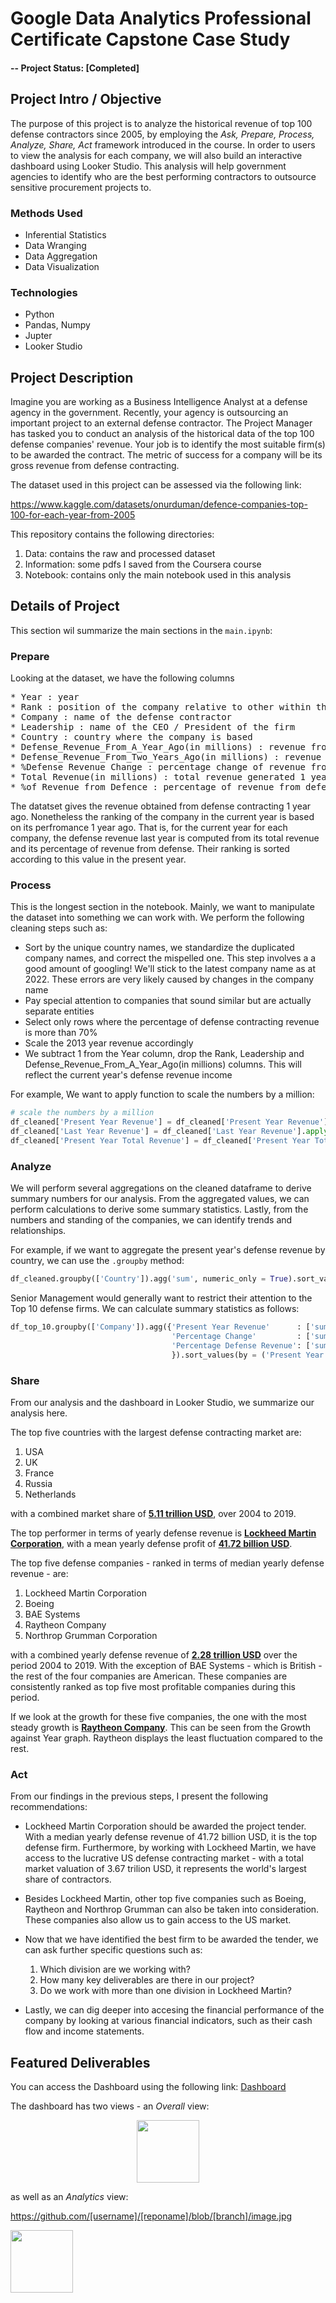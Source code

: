 # Google Data Analytics Professional Certificate Capstone Case Study

#### -- Project Status: [Completed]

## Project Intro / Objective

The purpose of this project is to analyze the historical revenue of top 100 defense contractors since 2005, by employing the _Ask, Prepare, Process, Analyze, Share, Act_ framework introduced in the course. In order to users to view the analysis for each company, we will also build an interactive dashboard using Looker Studio. This analysis will help government agencies to identify who are the best performing contractors to outsource sensitive procurement projects to. 

### Methods Used
* Inferential Statistics
* Data Wranging
* Data Aggregation
* Data Visualization

### Technologies
* Python
* Pandas, Numpy
* Jupter
* Looker Studio

## Project Description

Imagine you are working as a Business Intelligence Analyst at a defense agency in the government. Recently, your agency is outsourcing an important project to an external defense contractor. The Project Manager has tasked you to conduct an analysis of the historical data of the top 100 defense companies' revenue. Your job is to identify the most suitable firm(s) to be awarded the contract. The metric of success for a company will be its gross revenue from defense contracting.

The dataset used in this project can be assessed via the following link:

https://www.kaggle.com/datasets/onurduman/defence-companies-top-100-for-each-year-from-2005

This repository contains the following directories:
1. Data: contains the raw and processed dataset
2. Information: some pdfs I saved from the Coursera course
3. Notebook: contains only the main notebook used in this analysis


## Details of Project

This section wil summarize the main sections in the ```main.ipynb```:

### Prepare

Looking at the dataset, we have the following columns

<pre>
* Year : year
* Rank : position of the company relative to other within that year
* Company : name of the defense contractor
* Leadership : name of the CEO / President of the firm
* Country : country where the company is based
* Defense_Revenue_From_A_Year_Ago(in millions) : revenue from defense production 1 year ago
* Defense_Revenue_From_Two_Years_Ago(in millions) : revenue from defense production 2 years ago
* %Defense Revenue Change : percentage change of revenue from defense production 1 year ago
* Total Revenue(in millions) : total revenue generated 1 year ago
* %of Revenue from Defence : percentage of revenue from defense production between the last 2 years
</pre>

The datatset gives the revenue obtained from defense contracting 1 year ago. Nonetheless the ranking of the company in the current year is based on its perfromance 1 year ago. That is, for the current year for each company, the defense revenue last year is computed from its total revenue and its percentage of revenue from defense. Their ranking is sorted according to this value in the present year.

### Process

This is the longest section in the notebook. Mainly, we want to manipulate the dataset into something we can work with. We perform the following cleaning steps such as:

* Sort by the unique country names, we standardize the duplicated company names, and correct the mispelled one. This step involves a a good amount of googling! We'll stick to the latest company name as at 2022. These errors are very likely caused by changes in the company name
* Pay special attention to companies that sound similar but are actually separate entities
* Select only rows where the percentage of defense contracting revenue is more than 70%
* Scale the 2013 year revenue accordingly
* We subtract 1 from the Year column, drop the Rank, Leadership and Defense_Revenue_From_A_Year_Ago(in millions) columns. This will reflect the current year's defense revenue income

For example, We want to apply function to scale the numbers by a million:

```python
# scale the numbers by a million
df_cleaned['Present Year Revenue'] = df_cleaned['Present Year Revenue'].apply(lambda x : x / 1000000 if len(str(x)) >= 10 else x)
df_cleaned['Last Year Revenue'] = df_cleaned['Last Year Revenue'].apply(lambda x : x / 1000000 if len(str(x)) >= 10 else x)
df_cleaned['Present Year Total Revenue'] = df_cleaned['Present Year Total Revenue'].apply(lambda x : x / 1000000 if len(str(x)) >= 10 else x)
```


### Analyze

We will perform several aggregations on the cleaned dataframe to derive summary numbers for our analysis. From the aggregated values, we can perform calculations to derive some summary statistics. Lastly, from the numbers and standing of the companies, we can identify trends and relationships.

For example, if we want to aggregate the present year's defense revenue by country, we can use the ```.groupby``` method:


```python
df_cleaned.groupby(['Country']).agg('sum', numeric_only = True).sort_values(by = 'Present Year Revenue', ascending = False)[:10]
```

Senior Management would generally want to restrict their attention to the Top 10 defense firms. We can calculate summary statistics as follows:

```python
df_top_10.groupby(['Company']).agg({'Present Year Revenue'      : ['sum', 'mean', 'median'], 
                                    'Percentage Change'         : ['sum', 'mean', 'median'],
                                    'Percentage Defense Revenue': ['sum', 'mean', 'median'], 
                                    }).sort_values(by = ('Present Year Revenue', 'median'), ascending = False)
```

### Share

From our analysis and the dashboard in Looker Studio, we summarize our analysis here.

The top five countries with the largest defense contracting market are: 

1. USA 
2. UK
3. France 
4. Russia
5. Netherlands

with a combined market share of <u>**5.11 trillion USD**</u>, over 2004 to 2019.

The top performer in terms of yearly defense revenue is <u>**Lockheed Martin Corporation**</u>, with a mean yearly defense profit of <u>**41.72 billion USD**</u>.

The top five defense companies - ranked in terms of median yearly defense revenue - are:

1. Lockheed Martin Corporation 
2. Boeing
3. BAE Systems
4. Raytheon Company
5. Northrop Grumman Corporation

with a combined yearly defense revenue of <u>**2.28 trillion USD**</u> over the period 2004 to 2019. With the exception of BAE Systems - which is British - the rest of the four companies are American. These companies are consistently ranked as top five most profitable companies during this period.

If we look at the growth for these five companies, the one with the most steady growth is <u>**Raytheon Company**</u>. This can be seen from the Growth against Year graph. Raytheon displays the least fluctuation compared to the rest.

### Act

From our findings in the previous steps, I present the following recommendations:

- Lockheed Martin Corporation should be awarded the project tender. With a median yearly defense revenue of 41.72 billion USD, it is the top defense firm. Furthermore, by working with Lockheed Martin, we have access to the lucrative US defense contracting market - with a total market valuation of 3.67 trilion USD, it represents the world's largest share of contractors.

- Besides Lockheed Martin, other top five companies such as Boeing, Raytheon and Northrop Grumman can also be taken into consideration. These companies also allow us to gain access to the US market.

- Now that we have identified the best firm to be awarded the tender, we can ask further specific questions such as:
   1. Which division are we working with? 
   2. How many key deliverables are there in our project? 
   3. Do we work with more than one division in Lockheed Martin?

- Lastly, we can dig deeper into accesing the financial performance of the company by looking at various financial indicators, such as their cash flow and income statements.



## Featured Deliverables

You can access the Dashboard using the following link: [Dashboard](https://lookerstudio.google.com/reporting/30010fde-8f3a-4c33-ade6-aaa86d07e159)


The dashboard has two views - an _Overall_ view:

<center>
<img src="https://github.com/[QuekJingHao]/[google-data-analytics-capstone-project]/blob/[main]/4 Images/db_overall.png" width="100" height="100">
</center>

as well as an _Analytics_ view:


https://github.com/[username]/[reponame]/blob/[branch]/image.jpg

<img src="https://your-image-url.type" width="100" height="100">


